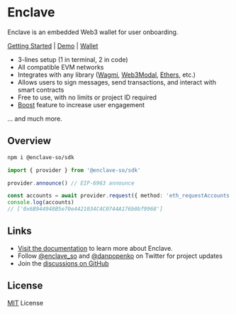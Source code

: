 # Enclave

Enclave is an embedded Web3 wallet for user onboarding.

[Getting Started](https://docs.enclave.so/getting-started) | [Demo](https://demo.enclave.so) | [Wallet](https://wallet.enclave.so)

- 3-lines setup (1 in terminal, 2 in code)
- All compatible EVM networks
- Integrates with any library ([Wagmi](https://docs.enclave.so/integrations/wagmi), [Web3Modal](https://docs.enclave.so/integrations/appkit), [Ethers](https://docs.enclave.so/integrations/libraries), etc.)
- Allows users to sign messages, send transactions, and interact with smart contracts
- Free to use, with no limits or project ID required
- [Boost](https://docs.enclave.so/plus/boosts) feature to increase user engagement

... and much more.

## Overview

```sh
npm i @enclave-so/sdk
```

```ts
import { provider } from '@enclave-so/sdk'

provider.announce() // EIP-6963 announce

const accounts = await provider.request({ method: 'eth_requestAccounts' }) // EIP-1193 provider
console.log(accounts)
// ['0x6B944948B5e70e4421034C4C0744A176b0bf9968']
```

## Links

- [Visit the documentation](https://docs.enclave.so/getting-started) to learn more about Enclave.
- Follow [@enclave_so](https://twitter.com/enclave_so) and [@danpopenko](https://twitter.com/danpopenko) on Twitter for project updates
- Join the [discussions on GitHub](https://github.com/enclave-so/enclave/discussions)

## License

[MIT](/LICENSE) License
